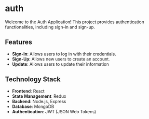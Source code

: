 # auth

Welcome to the Auth Application! This project provides authentication functionalities, including sign-in and sign-up. 

## Features

- **Sign-In**: Allows users to log in with their credentials.
- **Sign-Up**: Allows new users to create an account.
- **Update**: Allows users to update their information  
## Technology Stack

- **Frontend**: React
- **State Management**: Redux
- **Backend**: Node.js, Express
- **Database**: MongoDB
- **Authentication**: JWT (JSON Web Tokens)
